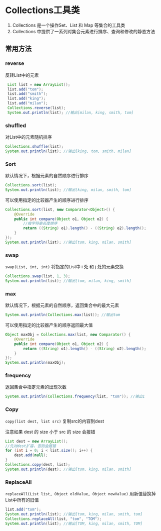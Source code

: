 # Collections工具类

1.   Collections 是一个操作Set、List 和 Map 等集合的工具类
2.   Collections 中提供了一系列对集合元素进行排序、查询和修改的静态方法

## 常用方法

### reverse

反转List中的元素

```Java
 List list = new ArrayList();
 list.add("tom");
 list.add("smith");
 list.add("king");
 list.add("milan");
 Collections.reverse(list);
 System.out.println(list); //输出[milan, king, smith, tom]
```

### shuffled

对List中的元素随机排序

```Java
Collections.shuffle(list);
System.out.println(list); //输出[king, tom, smith, milan]
```

### Sort

默认情况下，根据元素的自然顺序进行排序

```Java
Collections.sort(list);
System.out.println(list); //输出[king, milan, smith, tom]
```

可以使用指定的比较器产生的顺序进行排序

```Java
Collections.sort(list, new Comparator<Object>() {
    @Override
    public int compare(Object o1, Object o2) {
        //按字符串长度排序
        return ((String) o1).length() - ((String) o2).length();
    }
});
System.out.println(list); //输出[tom, king, milan, smith]
```

### swap

`swap(List, int, int)` 将指定的List中 i 处 和 j 处的元素交换

```Java
Collections.swap(list, 1, 3);
System.out.println(list); //输出[tom, milan, king, smith]
```

### max

默认情况下，根据元素的自然顺序，返回集合中的最大元素

```Java
System.out.println(Collections.max(list)); //输出tom
```

可以使用指定的比较器产生的顺序返回最大值

```Java
Object maxObj = Collections.max(list, new Comparator() {
    @Override
    public int compare(Object o1, Object o2) {
        return ((String) o1).length() - ((String) o2).length();
    }
});
System.out.println(maxObj);
```

### frequency

返回集合中指定元素的出现次数

```Java
System.out.println(Collections.frequency(list, "tom")); //输出1
```

### Copy

`copy(list dest, list src)` 复制src的内容到dest

注意如果 dest 的 size 小于 src 的 size 会报错

```Java
List dest = new ArrayList();
//先对dest扩容，否则会报错
for (int i = 0; i < list.size(); i++) {
    dest.add(null);
}
Collections.copy(dest, list);
System.out.println(dest); //输出[tom, king, milan, smith]
```

### ReplaceAll

`replaceAll(List list, Object oldValue, Object newValue)` 用新值替换掉List中所有的旧值

```Java
list.add("tom");
System.out.println(list); //输出[tom, king, milan, smith, tom]
Collections.replaceAll(list, "tom", "TOM");
System.out.println(list); //输出[TOM, king, milan, smith, TOM]
```

